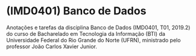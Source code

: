 # (IMD0401) Banco de Dados
Anotações e tarefas da disciplina Banco de Dados (IMD0401, T01, 2019.2) do curso de Bacharelado em Tecnologia da Informação (BTI) da Universidade Federal do Rio Grande do Norte (UFRN), ministrado pelo professor João Carlos Xavier Junior.
